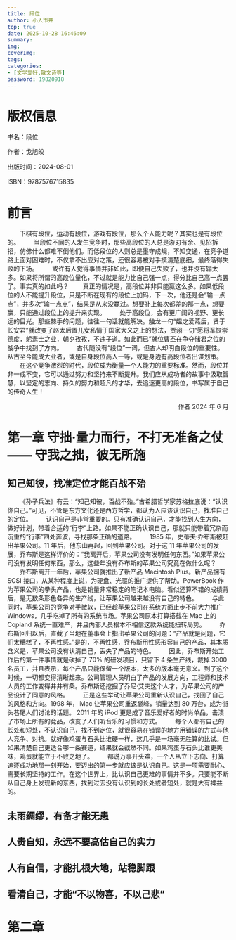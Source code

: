 ```yaml
---
title: 段位
author: 小人市井
top: true
date: 2025-10-28 16:46:09
summary:
img:
coverImg:
tags:
categories:
- [文学爱好,散文诗等]
password: 19820918
---
```

# 版权信息

书名：段位

作者：戈旭皎

出版时间：2024-08-01

ISBN：9787576715835

# 前言
&emsp;&emsp;下棋有段位，运动有段位，游戏有段位，那么个人能力呢？其实也是有段位的。
&emsp;&emsp;当段位不同的人发生竞争时，那些高段位的人总是游刃有余、见招拆招，仿佛什么都难不倒他们。而低段位的人则总是墨守成规，不知变通，在竞争道路上面对困难时，不仅拿不出应对之策，还很容易被对手摸清楚底细，最终落得失败的下场。
&emsp;&emsp;或许有人觉得事情并非如此，即便自己失败了，也并没有输太多。如果将所谓的高段位量化，不过就是能力比自己强一点，得分比自己高一点罢了。事实真的如此吗？
&emsp;&emsp;真正的情况是，高段位并非只能赢这么多。如果低段位的人不能提升段位，只是不断在现有的段位上加码，下一次，他还是会“输一点点”，并多次“输一点点”，结果是从来没赢过。想要补上每次都差的那一点，想要赢，只能通过段位上的提升来实现。
&emsp;&emsp;处于高段位，会有更广阔的视野、更长远的目光。那些棘手的问题，往往一句话就能解决。触龙一句“媪之爱燕后，贤于长安君”就改变了赵太后置儿女私情于国家大义之上的想法，贾诩一句“愿将军恢崇德度，躬素士之业，朝夕孜孜，不违子道。如此而已”就位曹丕在争夺储君之位的战争中找到了方向。
&emsp;&emsp;古代随没有“段位”一词，但古人却明白段位的重要性。从古至今能成大业者，或是自身段位高人一等，或是身边有高段位者出谋划策。
&emsp;&emsp;在这个竞争激烈的时代，段位成为衡量一个人能力的重要标准。然而，段位并非一成不变，它可以通过努力和坚持来不断提升。我们应从成功者的故事中汲取智慧，以坚定的志向、持久的努力和超凡的才华，去追逐更高的段位，书写属于自己的传奇人生！
<p align="right">作者 2024 年 6 月</p>

# 第一章 守拙·量力而行，不打无准备之仗 —— 守我之拙，彼无所施
## 知己知彼，找准定位才能百战不殆
&emsp;&emsp;《孙子兵法》有云：“知己知彼，百战不殆。”古希腊哲学家苏格拉底说：“认识你自己。”可见，不管是东方文化还是西方哲学，都认为人应该认识自己，找准自己的定位。
&emsp;&emsp;认识自己是非常重要的。只有准确认识自己，才能找到人生方向，做好计划，带着合适的“行李”上路。如果不能正确认识自己，那就只能带着冗杂而沉重的“行李”四处奔波，寻找那条正确的道路。
&emsp;&emsp;1985 年，史蒂夫·乔布斯被赶出苹果公司。11 年后，他东山再起，回到苹果公司。对于这 11 年苹果公司的发展，乔布斯是这样评价的：“我离开后，苹果公司没有发明任何东西。”如果苹果公司没有发明任何东西，那么，这些年没有乔布斯的苹果公司究竟在做什么呢？
&emsp;&emsp;乔布斯离开一年后，苹果公司就推出了新产品 Macintosh Plus。新产品拥有 SCSI 接口，从某种程度上说，为硬盘、光驱的推广提供了帮助。PowerBook 作为苹果公司的拳头产品，也是销量非常稳定的笔记本电脑。看似还算不错的成绩背后，是无数条形色各异的生产线，让苹果公司越来越没有自己的特色。
&emsp;&emsp;与此同时，苹果公司的竞争对手微软，已经趁苹果公司在系统方面止步不前大力推广 Windows，几乎吃掉了所有的系统市场。苹果公司原本打算搭载在 Mac 上的 Copland 系统一直难产，并且内部人员根本不相信这款系统能扭转局势。
&emsp;&emsp;乔布斯回归以后，直截了当地在董事会上指出苹果公司的问题：“产品就是问题，它们太糟糕了，不再性感。”是的，不再性感，乔布斯用性感形容自己的产品，其本质含义是，苹果公司没有认清自己，丢失了产品的特色。
&emsp;&emsp;因此，乔布斯开始工作后的第一件事情就是砍掉了 70% 的研发项目，只留下 4 条生产线，裁掉 3000 名员工，并且表示，每个产品只能保留一个版本，太多的版本毫无意义。到了这个时候，一切都变得清晰起来。公司管理人员明白了产品的发展方向，工程师和技术人员的工作变得井井有条。乔布斯还挖掘了乔尼·艾夫这个人才，为苹果公司的产品设计了同意的风格。
&emsp;&emsp;正是这些举动让苹果公司重新认识自己，找回了自己的风格和方向。1998 年，iMac 让苹果公司重返巅峰，销量达到 80 万台，成为街头巷尾人们讨论的话题。 2011 年的 iPod 更是成了音乐爱好者的时尚单品，击溃了市场上所有的竞品，改变了人们听音乐的习惯和方式。
&emsp;&emsp;每个人都有自己的长处和短处，不认识自己，找不到定位，就很容易在错误的地方用错误的方式与他人竞争、对抗。就好像鸡蛋与石头比谁硬一样，这几乎是一场毫无胜算的比试。但如果清楚自己更适合哪一条赛道，结果就会截然不同。如果鸡蛋与石头比谁更美味，鸡蛋就能立于不败之地了。
&emsp;&emsp;都说万事开头难，一个人从立下志向、打算追逐成功地那一刻开始，要迈出的第一步就应该是认识自己。这是一项需要耐心、需要长期坚持的工作。在这个世界上，比认识自己更难的事情并不多。只要能不断从自己身上发现新的东西，找到过去没有认识到的长处或者短处，就是大有裨益的。
## 未雨绸缪，有备才能无患

## 人贵自知，永远不要高估自己的实力

## 人有自信，才能扎根大地，站稳脚跟

## 看清自己，才能“不以物喜，不以己悲”

# 第二章